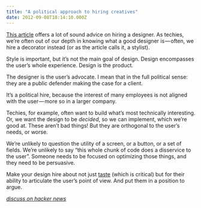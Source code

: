 ```yaml
---
title: "A political approach to hiring creatives"
date: 2012-09-08T18:14:10.000Z
---
```


[This article](http://the-pastry-box-project.net/stephen-anderson/2012-september-7/) offers a lot of sound advice on hiring a designer. As techies, we’re often out of our depth in knowing what a good designer is — often, we hire a decorator instead (or as the article calls it, a stylist).

Style is important, but it’s not the main goal of design. Design encompasses the user’s whole experience. Design is the product.

The designer is the user’s advocate. I mean that in the full political sense: they are a public defender making the case for a client.

It’s a political hire, because the interest of many employees is not aligned with the user — more so in a larger company.

Techies, for example, often want to build what’s most technically interesting. Or, we want the design to be _decided_, so we can implement, which we’re good at. These aren’t bad things! But they are orthogonal to the user’s needs, or worse.

We’re unlikely to question the utility of a screen, or a button, or a set of fields. We’re unlikely to say “this whole chunk of code does a disservice to the user”. Someone needs to be focused on optimizing those things, and they need to be persuasive.

Make your design hire about not just [taste](http://brintmontgomery.blogspot.com/2010/01/taste-as-defined-by-steve-jobs.html) (which is critical) but for their ability to articulate the user’s point of view. And put them in a position to argue.

[_discuss on hacker news_](http://news.ycombinator.com/item?id=4493604)
